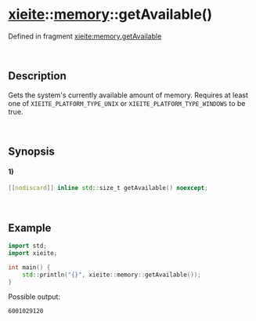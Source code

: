 # [xieite](../../xieite.md)\:\:[memory](../../memory.md)\:\:getAvailable\(\)
Defined in fragment [xieite:memory.getAvailable](../../../src/memory/get_available.cpp)

&nbsp;

## Description
Gets the system's currently available amount of memory. Requires at least one of `XIEITE_PLATFORM_TYPE_UNIX` or `XIEITE_PLATFORM_TYPE_WINDOWS` to be true.

&nbsp;

## Synopsis
#### 1)
```cpp
[[nodiscard]] inline std::size_t getAvailable() noexcept;
```

&nbsp;

## Example
```cpp
import std;
import xieite;

int main() {
    std::println("{}", xieite::memory::getAvailable());
}
```
Possible output:
```
6001029120
```
